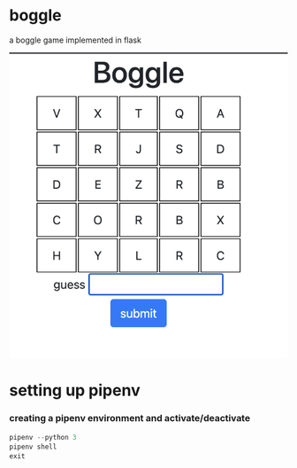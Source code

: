 # boggle
a boggle game implemented in flask

<img src="screenshots/homepage.png">

# setting up pipenv
### creating a pipenv environment and activate/deactivate
```python
pipenv --python 3
pipenv shell
exit
```